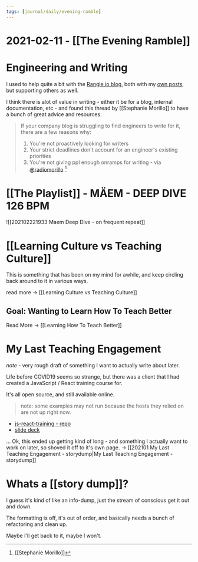 ```yaml
---
tags: [journal/daily/evening-ramble]
---
```


# 2021-02-11 - [[The Evening Ramble]]

# Engineering and Writing

I used to help quite a bit with the [Rangle.io blog](https://rangle.io/blog/), both with my [own posts](https://rangle.io/blog/author/evan/), but supporting others as well.

I think there is alot of value in writing - either it be for a blog, internal documentation, etc - and found this thread by [[Stephanie Morillo]] to have a bunch of great advice and resources.

> If your company blog is struggling to find engineers to write for it, there are a few reasons why:
> 1. You're not proactively looking for writers
> 2. Your strict deadlines don't account for an engineer's existing priorities
> 3. You're not giving ppl enough onramps for writing - via [@radiomorillo](https://twitter.com/radiomorillo/status/1359880970510495745) [^1rad]

[^1rad]: [[Stephanie Morillo]]

# [[The Playlist]] - MÄEM - DEEP DIVE 126 BPM

![[202102221933 Maem Deep Dive - on frequent repeat]]

# [[Learning Culture vs Teaching Culture]]

This is something that has been on my mind for awhile, and keep circling back around to it in various ways.

read more -> [[Learning Culture vs Teaching Culture]]

## Goal: Wanting to Learn How To Teach Better

Read More -> [[Learning How To Teach Better]]

# My Last Teaching Engagement


*note* - very rough draft of something I want to actually write about later.

Life before COVID19 seems so strange, but there was a client that I had created a JavaScript / React training course for. 

It's all open source, and still available online. 

> note: some examples may not run because the hosts they relied on are not up right now.

- [js-react-training - repo](https://github.com/e-schultz/ts-js-react-training/)
- [slide deck](https://rio-react-training.now.sh/decks/home/#0)

... Ok, this ended up getting kind of long - and something I actually want to work on later, so shoved it off to it's own page. -> [[202101 My Last Teaching Engagement - storydump|My Last Teaching Engagement - storydump]]

# Whats a [[story dump]]?

I guess it's kind of like an info-dump, just the stream of conscious get it out and down. 

The formatting is off, it's out of order, and basically needs a bunch of refactoring and clean up. 

Maybe I'll get back to it, maybe I won't. 